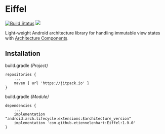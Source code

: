 # Eiffel
[![Build Status](https://www.bitrise.io/app/d982833489004cbc/status.svg?token=66rf2t84v8SFdippsAWM8g&branch=master)](https://www.bitrise.io/app/d982833489004cbc)
[![](https://jitpack.io/v/etiennelenhart/Eiffel.svg)](https://jitpack.io/#etiennelenhart/Eiffel)

Light-weight Android architecture library for handling immutable view states with [Architecture Components](https://developer.android.com/topic/libraries/architecture/index.html).

## Installation
build.gradle *(Project)*
```
repositories {
    ...
    maven { url 'https://jitpack.io' }
}
```

build.gradle *(Module)*
```
dependencies {
    ...
	implementation "android.arch.lifecycle:extensions:$architecture_version"
    implementation 'com.github.etiennelenhart:Eiffel:1.0.0'
}
```
